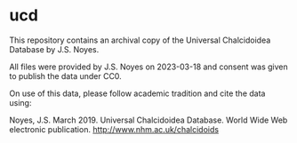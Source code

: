 # ucd
This repository contains an archival copy of the Universal Chalcidoidea Database by J.S. Noyes.

All files were provided by J.S. Noyes on 2023-03-18 and consent was given to publish the data under CC0.

On use of this data, please follow academic tradition and cite the data using:  

Noyes, J.S. March 2019. Universal Chalcidoidea Database. World Wide Web electronic publication. http://www.nhm.ac.uk/chalcidoids


